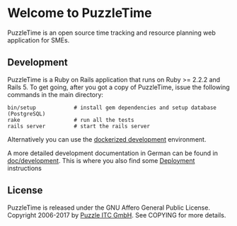 # Welcome to PuzzleTime

PuzzleTime is an open source time tracking and resource planning web application for SMEs.


## Development

PuzzleTime is a Ruby on Rails application that runs on Ruby >= 2.2.2 and Rails 5.
To get going, after you got a copy of PuzzleTime, issue the following commands in the main
directory:

    bin/setup            # install gem dependencies and setup database (PostgreSQL)
    rake                 # run all the tests
    rails server         # start the rails server

Alternatively you can use the [dockerized development](doc/development/02_docker.md) environment.

A more detailed development documentation in German can be found in [doc/development](doc/development/README.md). This is where you also find some [Deployment](doc/development/03_deployment.md) instructions


## License

PuzzleTime is released under the GNU Affero General Public License.
Copyright 2006-2017 by [Puzzle ITC GmbH](http://puzzle.ch).
See COPYING for more details.
